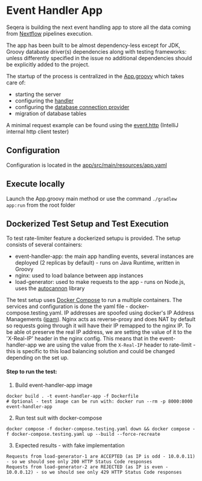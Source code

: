 # Event Handler App

Seqera is building the next event handling app
to store all the data coming from [Nextflow](http://nextflow.io)
pipelines execution.

The app has been built to be almost dependency-less
except for JDK, Groovy database driver(s) dependencies along with
testing frameworks: unless differently specified in the issue no additional dependencies
should be explicitly added to the project.

The startup of the process is centralized in the [App.groovy](app/src/main/groovy/App.groovy)
which takes care of:

-   starting the server
-   configuring the [handler](app/src/main/groovy/io/seqera/events/handler/EventHandler.groovy)
-   configuring the [database connection provider](app/src/main/groovy/io/seqera/events/utils/db/ConnectionProvider.groovy)
-   migration of database tables

A minimal request example can be found using the [event.http](event.http) (IntelliJ internal http client tester)

## Configuration

Configuration is located in the [app/src/main/resources/app.yaml](app/src/main/resources/app.yaml)

## Execute locally

Launch the App.groovy main method or use the command `./gradlew app:run` from the root folder

## Dockerized Test Setup and Test Execution

To test rate-limiter feature a dockerized setupu is provided. The setup consists of several containers:

-   event-handler-app: the main app handling events, several instances are deployed (2 replicas by default) - runs on Java Runtime, written in Groovy
-   nginx: used to load balance between app instances
-   load-generator: used to make requests to the app - runs on Node.js, uses the [autocannon](https://github.com/mcollina/autocannon) library

The test setup uses [Docker Compose](https://docs.docker.com/compose/install/) to run a multiple containers. The services and configuration is done the yaml file - docker-compose.testing.yaml. IP addresses are spoofed using docker's IP Address Managements ([ipam](https://docs.docker.com/compose/compose-file/06-networks/#ipam)). Nginx acts as reverse-proxy and does NAT by default so requests going through it will have their IP remapped to the nginx IP. To be able ot preserve the real IP address, we are setting the value of it to the 'X-Real-IP' header in the nginx config. This means that in the event-handler-app we are using the value from the `X-Real-IP` header to rate-limit - this is specific to this load balancing solution and could be changed depending on the set up.

#### Step to run the test:

1. Build event-handler-app image

```
docker build . -t event-handler-app -f Dockerfile
# Optional - test image can be run with: docker run --rm -p 8000:8000 event-handler-app
```

2. Run test suit with docker-compose

```
docker compose -f docker-compose.testing.yaml down && docker compose -f docker-compose.testing.yaml up --build --force-recreate
```

3. Expected results - with fake implementation

```
Requests from load-generator-1 are ACCEPTED (as IP is odd - 10.0.0.11) - so we should see only 200 HTTP Status Code responses
Requests from load-generator-2 are REJECTED (as IP is even - 10.0.0.12) - so we should see only 429 HTTP Status Code responses
```
